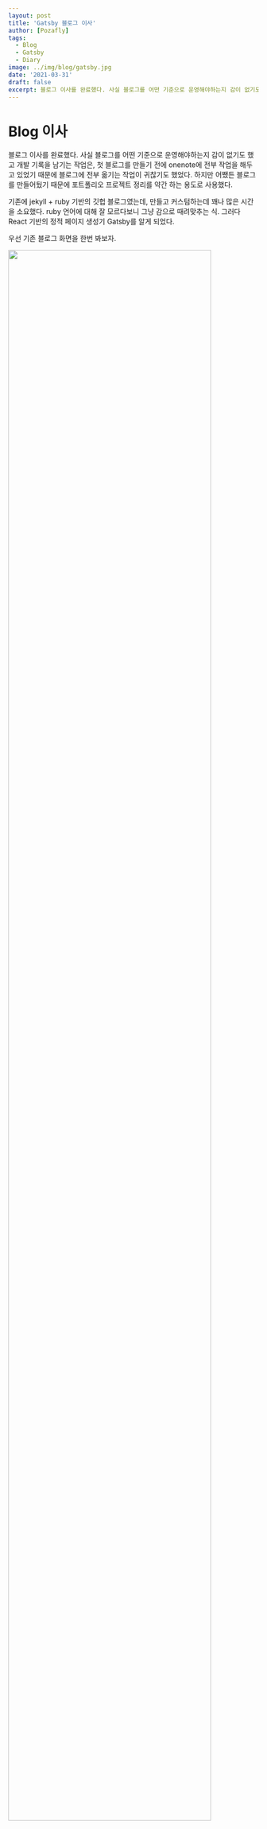 ```yaml
---
layout: post
title: 'Gatsby 블로그 이사'
author: [Pozafly]
tags:
  - Blog
  - Gatsby
  - Diary
image: ../img/blog/gatsby.jpg
date: '2021-03-31'
draft: false
excerpt: 블로그 이사를 완료했다. 사실 블로그를 어떤 기준으로 운영해야하는지 감이 없기도 했고 개발 기록을 남기는 작업은, 첫 블로그를 만들기 전에 onenote에 전부 작업을 해두고 있었기 때문에 블로그에 전부 옮기는 작업이 귀찮기도 했었다. 하지만 어쨌든 블로그를 만들어뒀기 때문에 포트폴리오 프로젝트 정리를 약간 하는 용도로 사용했다.
---
```


# Blog 이사

블로그 이사를 완료했다. 사실 블로그를 어떤 기준으로 운영해야하는지 감이 없기도 했고 개발 기록을 남기는 작업은, 첫 블로그를 만들기 전에 onenote에 전부 작업을 해두고 있었기 때문에 블로그에 전부 옮기는 작업이 귀찮기도 했었다. 하지만 어쨌든 블로그를 만들어뒀기 때문에 포트폴리오 프로젝트 정리를 약간 하는 용도로 사용했다.

기존에 jekyll + ruby 기반의 깃헙 블로그였는데, 만들고 커스텀하는데 꽤나 많은 시간을 소요했다. ruby 언어에 대해 잘 모르다보니 그냥 감으로 때려맞추는 식. 그러다 React 기반의 정적 페이지 생성기 Gatsby를 알게 되었다.

우선 기존 블로그 화면을 한번 봐보자.

<img src="https://user-images.githubusercontent.com/59427983/113080318-b133e680-9211-11eb-852c-1fad21cfcad5.png" width="90%" />

이렇게 생겼다. jekyll의 Minial Mistake 테마 기반으로 CSS를 수정해 커스텀 한 블로그다. 그래도 나름 열심히 꾸민 블로그였다. 욕심이 많아서 그런지 이곳저곳에 포인트를 넣다보니 생각보다 엄청 조잡해졌다.(글은 쓰지 않고 꾸미기만...)

React를 배우면서, 그래도 내가 아는 언어 기반의 블로그를 만드는게 앞으로 유지보수나, 글을 작성하는 접근성이 좋지 않을까해서 Gatsby 기반의 블로그를 만들기로 마음을 먹었다. 역시 겉모습이 마음에 들어야 접근성이 좋아지는 그런 느낌이다ㅋㅋㅋ 먼저 마음에 드는 테마를 골랐다. [이곳](https://www.gatsbyjs.com/starters/?)에서 볼 수 있다.

<br/>

## Gatsby

Gatsby는 공식 doc에 나와있듯 React기반 프레임워크다. React는 자신을 설명하기를 라이브러리라고 하는데, 확실히 Gatsby는 React 언어 기반, 내장 기술과 스택이 명확히 정해져있는 것 같다. 커스텀하다보니, react-router-dom을 쓰는게 아니라 `@reach/router` 라는 것을 사용한다. 사용법은 비슷한듯.

플러그인 확장성이 매우 좋다. 비교적 핫한 기술 스택을 가지고 있는 프레임워크라 그런지 플러그인도 잘되어있다. 많은 개발자들이 오픈소스에 기여하고 있다. 나도 언젠가는 오픈소스에 기여해 누군가에게 도움이 되면 참 좋겠다.

<img src="https://user-images.githubusercontent.com/59427983/113079618-5bab0a00-9210-11eb-85de-690b21d467a3.png" width="90%" />

내 블로그 첫 화면이다. 아주 깔끔하게 마음에 쏙 든다. 서버가 돌지 않고 자바스크립트로만 클라이언트단에서 처리하기 때문에 GraphQL을 사용해 페이지의 데이터를 조작하는 듯하다. 아주 재미있다. 다크모드는 소스를 까보니 css에 `@media (prefers-color-scheme: dark)` 이 처리가 되어있었다. 따라서 지금은 사용자의 디바이스가 light 모드인지 dark 모드인지에 따라 블로그의 모드가 바뀐다. 토글 버튼을 하나 두고, 모드를 바꿀 수 있게 커스텀 해보고 싶은 욕심이 생긴다. 그리고 Tag를 모아서 볼 수 있는 페이지가 하나 있으면 좋겠다. 할 것은 많고 욕심 또 욕심이다 ㅜㅜ.

<br/>

어쨌든, 내가 원하는 수준의 깔끔한 블로그가 만들어졌다. 이곳의 글도 풍성해지고, 내가 느끼는 것, 공부하는 것들도 풍성해지기를.
